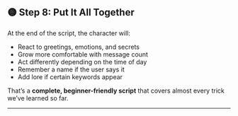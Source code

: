 ## 🟡 Step 8: Put It All Together

At the end of the script, the character will:

* React to greetings, emotions, and secrets
* Grow more comfortable with message count
* Act differently depending on the time of day
* Remember a name if the user says it
* Add lore if certain keywords appear

That’s a **complete, beginner-friendly script** that covers almost every trick we’ve learned so far.

---

